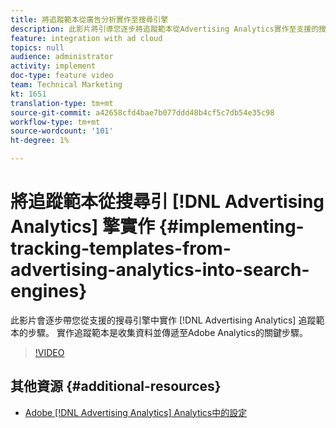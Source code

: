 ```yaml
---
title: 將追蹤範本從廣告分析實作至搜尋引擎
description: 此影片將引導您逐步將追蹤範本從Advertising Analytics實作至支援的搜尋引擎。 實作追蹤範本是收集資料並傳遞至Adobe Analytics的關鍵步驟。
feature: integration with ad cloud
topics: null
audience: administrator
activity: implement
doc-type: feature video
team: Technical Marketing
kt: 1651
translation-type: tm+mt
source-git-commit: a42658cfd4bae7b077ddd48b4cf5c7db54e35c98
workflow-type: tm+mt
source-wordcount: '101'
ht-degree: 1%

---
```



# 將追蹤範本從搜尋引 [!DNL Advertising Analytics] 擎實作 {#implementing-tracking-templates-from-advertising-analytics-into-search-engines}

此影片會逐步帶您從支援的搜尋引擎中實作 [!DNL Advertising Analytics] 追蹤範本的步驟。 實作追蹤範本是收集資料並傳遞至Adobe Analytics的關鍵步驟。

>[!VIDEO](https://video.tv.adobe.com/v/23120/?quality=12)

## 其他資源 {#additional-resources}

* [Adobe [!DNL Advertising Analytics] Analytics中的設定](https://helpx.adobe.com/analytics/kt/using/advertising-analytics-feature-video-configure.html)

